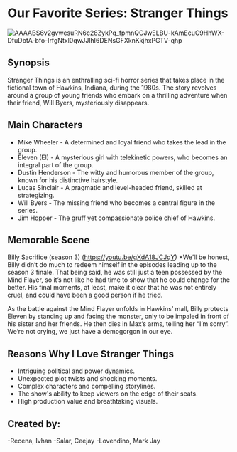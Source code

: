 # Our Favorite Series: Stranger Things

![AAAABS6v2gvwesuRN6c28ZykPq_fpmnQCJwELBU-kAmEcuC9HhWX-DfuDbtA-bfo-IrfgNtxl0qwJJlhI6DENsGFXknKkjhxPGTV-qhp](https://github.com/KuyaIvhan/app-dev/assets/133894424/e6d98360-6469-4263-9c69-5a8674d57515)

## Synopsis
Stranger Things is an enthralling sci-fi horror series that takes place in the fictional town of Hawkins, Indiana, during the 1980s. The story revolves around a group of young friends who embark on a thrilling adventure when their friend, Will Byers, mysteriously disappears.

## Main Characters
- Mike Wheeler - A determined and loyal friend who takes the lead in the group.
- Eleven (El) - A mysterious girl with telekinetic powers, who becomes an integral part of the group.
- Dustin Henderson - The witty and humorous member of the group, known for his distinctive hairstyle.
- Lucas Sinclair - A pragmatic and level-headed friend, skilled at strategizing.
- Will Byers - The missing friend who becomes a central figure in the series.
- Jim Hopper - The gruff yet compassionate police chief of Hawkins.

## Memorable Scene
Billy Sacrifice (season 3) (https://youtu.be/gXdA18JCJqY)
*We’ll be honest, Billy didn’t do much to redeem himself in the episodes leading up to the season 3 finale. That being said, he was still just a teen possessed by the Mind Flayer, so it’s not like he had time to show that he could change for the better. His final moments, at least, make it clear that he was not entirely cruel, and could have been a good person if he tried.

As the battle against the Mind Flayer unfolds in Hawkins’ mall, Billy protects Eleven by standing up and facing the monster, only to be impaled in front of his sister and her friends. He then dies in Max’s arms, telling her “I’m sorry”. We’re not crying, we just have a demogorgon in our eye. 

## Reasons Why I Love Stranger Things

- Intriguing political and power dynamics.
-  Unexpected plot twists and shocking moments.
-  Complex characters and compelling storylines.
-  The show's ability to keep viewers on the edge of their seats.
-  High production value and breathtaking visuals.

## Created by:

-Recena, Ivhan
-Salar, Ceejay
-Lovendino, Mark Jay
